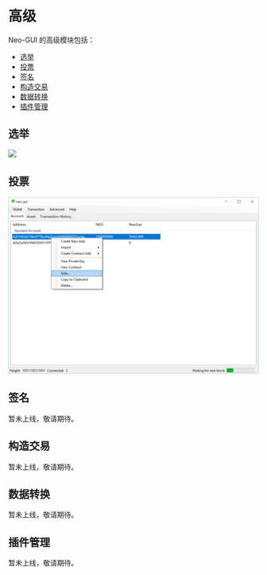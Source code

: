 # 高级

Neo-GUI 的高级模块包括：

- [选举](#选举)
- [投票](#投票)
- [签名](#签名)
- [构造交易](#构造交易)
- [数据转换](#数据转换)
- [插件管理](#插件管理)

## 选举



![](/assets/election.png)

## 投票



![](/assets/vote.png)

## 签名

暂未上线，敬请期待。

## 构造交易

暂未上线，敬请期待。

## 数据转换

暂未上线，敬请期待。

## 插件管理

暂未上线，敬请期待。